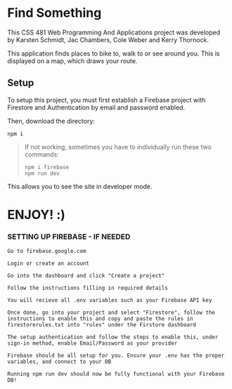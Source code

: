 # Find Something

This CSS 481 Web Programming And Applications project was developed by Karsten Schmidt, Jac Chambers, Cole Weber and Kerry Thornock.

This application finds places to bike to, walk to or see around you. This is displayed on a map, which draws your route. 

## Setup
To setup this project, you must first establish a Firebase project with Firestore and Authentication by email and password enabled.

Then, download the directory: 
```
npm i
```
> If not working, sometimes you have to individually run these two commands:
> ```
> npm i firebase 
> npm run dev
> ```
This allows you to see the site in developer mode.

# ENJOY! :)

### SETTING UP FIREBASE - IF NEEDED

```
Go to firebase.google.com

Login or create an account

Go into the dashboard and click "Create a project"

Follow the instructions filling in required details

You will recieve all .env variables such as your Firebase API key

Once done, go into your project and select "Firestore", follow the instructions to enable this and copy and paste the rules in firestorerules.txt into "rules" under the Firstore dashboard

The setup authentication and follow the steps to enable this, under sign-in method, enable Email/Password as your provider

Firebase should be all setup for you. Ensure your .env has the proper variables, and connect to your DB

Running npm run dev should now be fully functional with your Firebase DB!  
```
